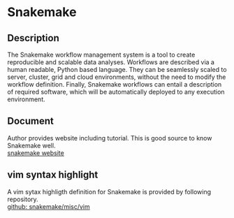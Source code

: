 # Snakemake

## Description
The Snakemake workflow management system is a tool to create reproducible and scalable data analyses. Workflows are described via a human readable, Python based language. They can be seamlessly scaled to server, cluster, grid and cloud environments, without the need to modify the workflow definition. Finally, Snakemake workflows can entail a description of required software, which will be automatically deployed to any execution environment.

## Document
Author provides website including tutorial. This is good source to know Snakemake well.  
[snakemake website](https://snakemake.readthedocs.io/en/stable/)

## vim syntax highlight
A vim sytax highligth definition for Snakemake is provided by following repository.  
[github: snakemake/misc/vim](https://github.com/snakemake/snakemake/tree/master/misc/vim)
